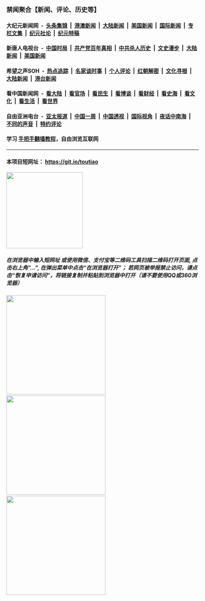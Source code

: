 ### 禁闻聚合【新闻、评论、历史等】

#### 大纪元新闻网 &nbsp;-&nbsp; [头条集锦](indexes/E头条集锦.md?t=03051033) &nbsp;|&nbsp; [港澳新闻](indexes/E港澳新闻.md?t=03051033)  &nbsp;|&nbsp; [大陆新闻](indexes/E大陆新闻.md?t=03051033) &nbsp;|&nbsp; [美国新闻](indexes/E美国新闻.md?t=03051033) &nbsp;|&nbsp; [国际新闻](indexes/E国际新闻.md?t=03051033) &nbsp;|&nbsp; [专栏文集](indexes/E专栏文集.md?t=03051033) &nbsp;|&nbsp; [纪元社论](indexes/E纪元社论.md?t=03051033) &nbsp;|&nbsp; [纪元特稿](indexes/E纪元特稿.md?t=03051033) 

#### 新唐人电视台 &nbsp;-&nbsp; [中国时局](indexes/N中国时局.md?t=03051033) &nbsp;|&nbsp; [共产党百年真相](indexes/N共产党百年真相.md?t=03051033) &nbsp;|&nbsp; [中共杀人历史](indexes/N中共杀人历史.md?t=03051033) &nbsp;|&nbsp; [文史漫步](indexes/N文史漫步.md?t=03051033) &nbsp;|&nbsp; [大陆新闻](indexes/N大陆新闻.md?t=03051033) &nbsp;|&nbsp; [美国新闻](indexes/N美国新闻.md?t=03051033)

#### 希望之声SOH &nbsp;-&nbsp; [热点追踪](indexes/H热点追踪.md?t=03051033) &nbsp;|&nbsp; [名家谈时事](indexes/H名家谈时事.md?t=03051033) &nbsp;|&nbsp; [个人评论](indexes/H个人评论.md?t=03051033)  &nbsp;|&nbsp; [红朝解密](indexes/H红朝解密.md?t=03051033) &nbsp;|&nbsp; [文化寻根](indexes/H文化寻根.md?t=03051033) &nbsp;|&nbsp; [大陆新闻](indexes/H大陆新闻.md?t=03051033) &nbsp;|&nbsp; [港台新闻](indexes/H港台新闻.md?t=03051033)

#### 看中国新闻网 &nbsp;-&nbsp; [看大陆](indexes/S看大陆.md?t=03051033) &nbsp;|&nbsp; [看官场](indexes/S看官场.md?t=03051033) &nbsp;|&nbsp; [看民生](indexes/S看民生.md?t=03051033)  &nbsp;|&nbsp; [看博谈](indexes/S看博谈.md?t=03051033) &nbsp;|&nbsp; [看财经](indexes/S看财经.md?t=03051033) &nbsp;|&nbsp; [看史海](indexes/S看史海.md?t=03051033) &nbsp;|&nbsp; [看文化](indexes/S看文化.md?t=03051033) &nbsp;|&nbsp; [看生活](indexes/S看生活.md?t=03051033) &nbsp;|&nbsp; [看世界](indexes/S看世界.md?t=03051033)

#### 自由亚洲电台 &nbsp;-&nbsp; [亚太报道](indexes/R亚太报道.md?t=03051033) &nbsp;|&nbsp; [中国一周](indexes/R中国一周.md?t=03051033) &nbsp;|&nbsp; [中国透视](indexes/R中国透视.md?t=03051033)  &nbsp;|&nbsp; [国际视角](indexes/R国际视角.md?t=03051033) &nbsp;|&nbsp; [夜话中南海](indexes/R夜话中南海.md?t=03051033) &nbsp;|&nbsp; [不同的声音](indexes/R不同的声音.md?t=03051033) &nbsp;|&nbsp; [特约评论](indexes/R特约评论.md?t=03051033)

#### 学习 [手把手翻墙教程](https://github.com/gfw-breaker/guides/wiki)，自由浏览互联网

----

#### 本项目短网址： https://git.io/toutiao
<img src="https://raw.githubusercontent.com/gfw-breaker/banned-news/master/scripts/img/qr.png" width="200px"/>  

##### 在浏览器中输入短网址 或使用微信、支付宝等二维码工具扫描二维码打开页面, 点击右上角"...", 在弹出菜单中点击“在浏览器打开”； 若网页被举报禁止访问，请点击“恢复申请访问”，将链接复制并粘贴到浏览器中打开（请不要使用QQ或360浏览器）

<img src="https://raw.githubusercontent.com/gfw-breaker/banned-news/master/scripts/img/1.png" width="260px"/> &nbsp; <img src="https://raw.githubusercontent.com/gfw-breaker/banned-news/master/scripts/img/2.png" width="260px"/> &nbsp; <img src="https://raw.githubusercontent.com/gfw-breaker/banned-news/master/scripts/img/3.png" width="260px"/>
